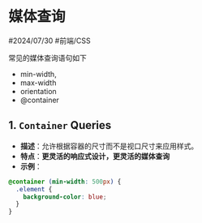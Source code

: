 
# 媒体查询

#2024/07/30   #前端/CSS  

常见的媒体查询语句如下

- min-width,
- max-width
- orientation
- @container

## 1. `Container` Queries 

- **描述**：允许根据容器的尺寸而不是视口尺寸来应用样式。
- **特点**：**更灵活的响应式设计，更灵活的媒体查询**
- **示例**：
```css
@container (min-width: 500px) {
  .element {
    background-color: blue;
  }
}
```

